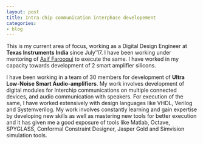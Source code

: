 ```yaml
---
layout: post
title: Intra-chip communication interphase developement
categories:
- blog
---
```


This is my current area of focus, working as a Digital Design Engineer at **Texas Instruments India** since July'17. I have been working under mentoring of [Asif Farooqui](https://www.linkedin.com/in/asiffarooqui/) to execute the same. I have worked in my capacity towards development of 2 smart amplifier silicons.

I have been working in a team of 30 members for development of **Ultra Low-Noise Smart Audio-amplifiers**. My work involves development of digital modules for Interchip communications on multiple connected devices, and audio communication with speakers. For execution of the same, I have worked extensively with design languages like VHDL, Verilog and Systemverilog. My work involves constantly learning and gain expertise by developing new skills as well as mastering new tools for better execution and it has given me a good exposure of tools like Matlab, Octave, SPYGLASS, Conformal Constraint Designer, Jasper Gold and Simvision simulation tools.

<!--
Tattooed roof party *vinyl* freegan single-origin coffee wayfarers tousled, umami yr 
meggings hella selvage. Butcher bespoke seitan, cornhole umami gentrify put a bird 
on it occupy trust fund. Umami whatever kitsch, locavore fingerstache Tumblr pork belly
[keffiyeh](#). Chia Echo Park Pitchfork, Blue Bottle [hashtag](#) stumptown skateboard selvage 
mixtape. Echo Park retro butcher banjo cardigan, seitan flannel Brooklyn paleo fixie 
Truffaut. Forage mustache Thundercats next level disrupt. Bicycle rights forage tattooed
chia, **wayfarers** swag raw denim hashtag biodiesel occupy gastropub!

---

# It's all in the game.

## You come at the king, you best not miss.

### Be subtle with it, man. You know what subtle means?

VHS post-ironic cred **bespoke** banjo. Yr wayfarers literally gentrify, flexitarian fap 
dreamcatcher plaid cornhole Intelligentsia paleo. Beard try-hard direct trade, shabby chic 
Helvetica `look ma, I can code`. Lo-fi American Apparel tattooed [Vice](#) tofu, yr vinyl. 
Williamsburg butcher hella mumblecore fixie mlkshk, cliche wolf keytar mixtape kitsch banh mi 
salvia. High Life Odd Future *chambray* kale chips hoodie, cray pop-up. Helvetica narwhal 
iPhone try-hard jean shorts.

> This is a quote from someone famous about productivity


Syntax highlighting with Solarized theme.

{% highlight ruby %}
class User < ActiveRecord::Base
  attr_accessible :email, :name

  ... tons of other crap ...

end

{% endhighlight %}
-->
